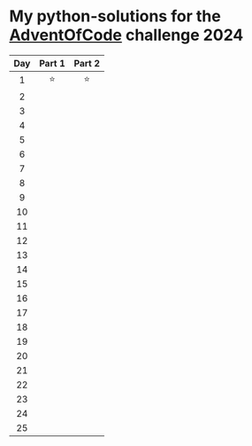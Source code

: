 # My python-solutions for the [AdventOfCode](https://adventofcode.com/) challenge 2024

| Day | Part 1 | Part 2 |
|:---:|:------:|:------:|
|  1  |  ⭐  |  ⭐  |
|  2  |  |   |
|  3  |  |      |
|  4  |    |
|  5  |      |      |
|  6  |  |  |
|  7  |  |  |
|  8  |  |      |
|  9  |    |  |
| 10  |      |      |
| 11  |  |  |
| 12  |      |      |
| 13  |  |  |
| 14  |  |      |
| 15  |  |  |
| 16  |      |      |
| 17  |      |      |    
| 18  |  |  |
| 19  |      |      |
| 20  |      |      |
| 21  |      |      |
| 22  |      |      |
| 23  |      |      |
| 24  |      |      |
| 25  |      |      |
